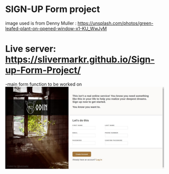 # SIGN-UP Form project 


image used is from Denny Muller : https://unsplash.com/photos/green-leafed-plant-on-opened-window-x1-KU_WwJyM

# Live server: https://slivermarkr.github.io/Sign-up-Form-Project/


-main form function to be worked on
![](./srnshot-1.jpg "hello")
